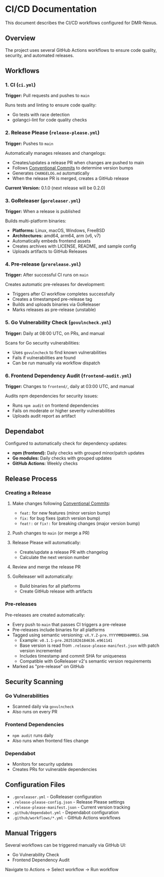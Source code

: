 # CI/CD Documentation

This document describes the CI/CD workflows configured for DMR-Nexus.

## Overview

The project uses several GitHub Actions workflows to ensure code quality, security, and automated releases.

## Workflows

### 1. CI (`ci.yml`)
**Trigger:** Pull requests and pushes to `main`

Runs tests and linting to ensure code quality:
- Go tests with race detection
- golangci-lint for code quality checks

### 2. Release Please (`release-please.yml`)
**Trigger:** Pushes to `main`

Automatically manages releases and changelogs:
- Creates/updates a release PR when changes are pushed to main
- Follows [Conventional Commits](https://www.conventionalcommits.org/) to determine version bumps
- Generates `CHANGELOG.md` automatically
- When the release PR is merged, creates a GitHub release

**Current Version:** 0.1.0 (next release will be 0.2.0)

### 3. GoReleaser (`goreleaser.yml`)
**Trigger:** When a release is published

Builds multi-platform binaries:
- **Platforms:** Linux, macOS, Windows, FreeBSD
- **Architectures:** amd64, arm64, arm (v6, v7)
- Automatically embeds frontend assets
- Creates archives with LICENSE, README, and sample config
- Uploads artifacts to GitHub Releases

### 4. Pre-release (`prerelease.yml`)
**Trigger:** After successful CI runs on `main`

Creates automatic pre-releases for development:
- Triggers after CI workflow completes successfully
- Creates a timestamped pre-release tag
- Builds and uploads binaries via GoReleaser
- Marks releases as pre-release (unstable)

### 5. Go Vulnerability Check (`govulncheck.yml`)
**Trigger:** Daily at 08:00 UTC, on PRs, and manual

Scans for Go security vulnerabilities:
- Uses `govulncheck` to find known vulnerabilities
- Fails if vulnerabilities are found
- Can be run manually via workflow dispatch

### 6. Frontend Dependency Audit (`frontend-audit.yml`)
**Trigger:** Changes to `frontend/`, daily at 03:00 UTC, and manual

Audits npm dependencies for security issues:
- Runs `npm audit` on frontend dependencies
- Fails on moderate or higher severity vulnerabilities
- Uploads audit report as artifact

## Dependabot

Configured to automatically check for dependency updates:

- **npm (frontend):** Daily checks with grouped minor/patch updates
- **Go modules:** Daily checks with grouped updates
- **GitHub Actions:** Weekly checks

## Release Process

### Creating a Release

1. Make changes following [Conventional Commits](https://www.conventionalcommits.org/):
   - `feat:` for new features (minor version bump)
   - `fix:` for bug fixes (patch version bump)
   - `feat!:` or `fix!:` for breaking changes (major version bump)

2. Push changes to `main` (or merge a PR)

3. Release Please will automatically:
   - Create/update a release PR with changelog
   - Calculate the next version number

4. Review and merge the release PR

5. GoReleaser will automatically:
   - Build binaries for all platforms
   - Create GitHub release with artifacts

### Pre-releases

Pre-releases are created automatically:
- Every push to `main` that passes CI triggers a pre-release
- Pre-releases include binaries for all platforms
- Tagged using semantic versioning: `vX.Y.Z-pre.YYYYMMDDHHMMSS.SHA`
  - Example: `v0.1.1-pre.20251026184636.e961141`
  - Base version is read from `.release-please-manifest.json` with patch version incremented
  - Includes timestamp and commit SHA for uniqueness
  - Compatible with GoReleaser v2's semantic version requirements
- Marked as "pre-release" on GitHub

## Security Scanning

### Go Vulnerabilities
- Scanned daily via `govulncheck`
- Also runs on every PR

### Frontend Dependencies
- `npm audit` runs daily
- Also runs when frontend files change

### Dependabot
- Monitors for security updates
- Creates PRs for vulnerable dependencies

## Configuration Files

- `.goreleaser.yml` - GoReleaser configuration
- `.release-please-config.json` - Release Please settings
- `.release-please-manifest.json` - Current version tracking
- `.github/dependabot.yml` - Dependabot configuration
- `.github/workflows/*.yml` - GitHub Actions workflows

## Manual Triggers

Several workflows can be triggered manually via GitHub UI:
- Go Vulnerability Check
- Frontend Dependency Audit

Navigate to Actions → Select workflow → Run workflow
